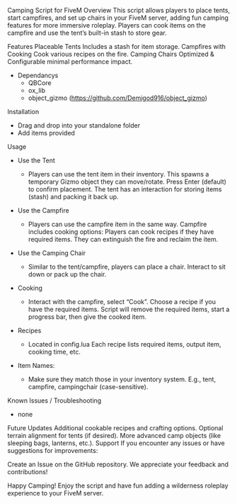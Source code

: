 Camping Script for FiveM
Overview
This script allows players to place tents, start campfires, and set up chairs in your FiveM server, adding fun camping features for more immersive roleplay. Players can cook items on the campfire and use the tent’s built-in stash to store gear.

Features
Placeable Tents
Includes a stash for item storage.
Campfires with Cooking
Cook various recipes on the fire.
Camping Chairs
Optimized & Configurable
minimal performance impact.

- Dependancys
  - QBCore
  - ox_lib
  - object_gizmo (https://github.com/Demigod916/object_gizmo)

Installation
  - Drag and drop into your standalone folder
  - Add items provided


Usage
- Use the Tent
   - Players can use the tent item in their inventory.
    This spawns a temporary Gizmo object they can move/rotate.
    Press Enter (default) to confirm placement.
    The tent has an interaction for storing items (stash) and packing it back up.
    
- Use the Campfire
    - Players can use the campfire item in the same way.
      Campfire includes cooking options:
      Players can cook recipes if they have required items.
      They can extinguish the fire and reclaim the item.
      
- Use the Camping Chair
    - Similar to the tent/campfire, players can place a chair.
      Interact to sit down or pack up the chair.
      
- Cooking
    - Interact with the campfire, select “Cook”.
      Choose a recipe if you have the required items.
      Script will remove the required items, start a progress bar, then give the cooked item.

- Recipes
    - Located in config.lua
      Each recipe lists required items, output item, cooking time, etc.
      
- Item Names:
    - Make sure they match those in your inventory system.
      E.g., tent, campfire, campingchair (case-sensitive).


Known Issues / Troubleshooting
 - none

Future Updates
Additional cookable recipes and crafting options.
Optional terrain alignment for tents (if desired).
More advanced camp objects (like sleeping bags, lanterns, etc.).
Support
If you encounter any issues or have suggestions for improvements:

Create an Issue on the GitHub repository.
We appreciate your feedback and contributions!

Happy Camping!
Enjoy the script and have fun adding a wilderness roleplay experience to your FiveM server.












